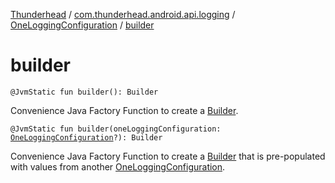 [Thunderhead](../../index.md) / [com.thunderhead.android.api.logging](../index.md) / [OneLoggingConfiguration](index.md) / [builder](./builder.md)

# builder

`@JvmStatic fun builder(): Builder`

Convenience Java Factory Function to create a [Builder](-builder/index.md).

`@JvmStatic fun builder(oneLoggingConfiguration: `[`OneLoggingConfiguration`](index.md)`?): Builder`

Convenience Java Factory Function to create a [Builder](-builder/index.md)
that is pre-populated with values from another [OneLoggingConfiguration](index.md).

